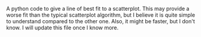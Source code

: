A python code to give a line of best fit to a scatterplot. This may provide a worse fit than the typical scatterplot algorithm, but I believe it is quite simple to understand compared to the other one. Also, it might be faster, but I don't know. I will update this file once I know more. 